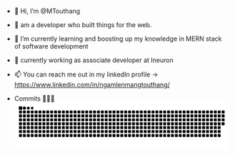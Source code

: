 - 👋 Hi, I’m @MTouthang
- 👀 am a developer who built things for the web.
- 🌱 I’m currently learning and boosting up my knowledge in MERN stack of software development 
- 💞️ currently working as associate developer at Ineuron
- 📫 You can reach me out in my linkedIn profile  -> https://www.linkedin.com/in/ngamlenmangtouthang/

- Commits 🧑‍💻🐍
![Snake animation](https://github.com/MTouthang/MTouthang/blob/output/snake.svg)
<!---
MTouthang/MTouthang is a ✨ special ✨ repository because its `README.md` (this file) appears on your GitHub profile.
You can click the Preview link to take a look at your changes.
--->
